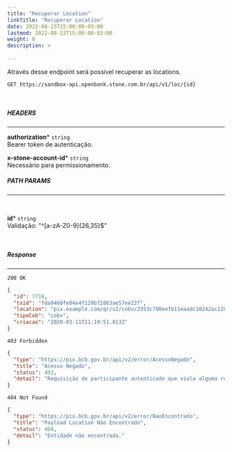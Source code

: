 ```yaml
---
title: "Recuperar Location"
linkTitle: "Recuperar Location"
date: 2022-08-23T15:00:00-03:00
lastmod: 2022-08-23T15:00:00-03:00
weight: 8
description: >
  
---
```


Através desse endpoint será possível recuperar as locations.

```
GET https://sandbox-api.openbank.stone.com.br/api/v1/loc/{id}
```
<br>

##### **HEADERS**
---

**authorization*** `string`
<br> Bearer token de autenticação.

**x-stone-account-id*** `string`
<br> Necessário para permissionamento.


##### **PATH PARAMS**
---
<br>

**id*** `string`
<br>Validação: "^[a-zA-Z0-9]{26,35}$"

<br>

##### **Response**
---

```
200 OK
```

```json
{
  "id": 7716,
  "txid": "fda9460fe04e4f129b72863ae57ee22f",
  "location": "pix.example.com/qr/v2/cobv/2353c790eefb11eaadc10242ac120002",
  "tipoCob": "cobv",
  "criacao": "2020-03-11T21:19:51.013Z"
}
```


```
403 Forbidden
```

```json
{
  "type": "https://pix.bcb.gov.br/api/v2/error/AcessoNegado",
  "title": "Acesso Negado",
  "status": 403,
  "detail": "Requisição de participante autenticado que viola alguma regra de autorização."
}
```

```
404 Not Found
```

```json
{
  "type": "https://pix.bcb.gov.br/api/v2/error/NaoEncontrado",
  "title": "Payload Location Não Encontrado",
  "status": 404,
  "detail": "Entidade não encontrada."
}
```